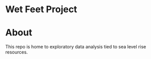 Wet Feet Project
================

# About

This repo is home to exploratory data analysis tied to sea level rise
resources.
